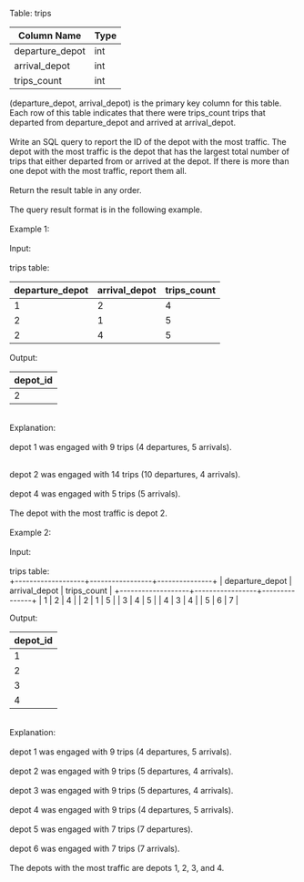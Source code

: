 Table: trips


| Column Name | Type |
| --- | --- |
| departure_depot | int |
| arrival_depot | int |
| trips_count | int |


(departure_depot, arrival_depot) is the primary key column for this table.
<br> Each row of this table indicates that there were trips_count trips that departed from
departure_depot and arrived at arrival_depot.</br>
<br> Write an SQL query to report the ID of the depot with the most traffic. The depot with the most
traffic is the depot that has the largest total number of trips that either departed from or arrived
at the depot. If there is more than one depot with the most traffic, report them all.</br>
<br>Return the result table in any order.</br>
<br>The query result format is in the following example.</br>
<br>Example 1:</br>
<br>Input:</br>
<br>trips table:</br>

| departure_depot | arrival_depot | trips_count |
| --- | --- |--- |
| 1 | 2 | 4 |
| 2 | 1 | 5 |
| 2 | 4 | 5 |

Output:

| depot_id |
| --- |
| 2 |

<br>Explanation:</br>
<br>depot 1 was engaged with 9 trips (4 departures, 5 arrivals).</br>

<br>depot 2 was engaged with 14 trips (10 departures, 4 arrivals).</br>
<br>depot 4 was engaged with 5 trips (5 arrivals).</br>
<br>The depot with the most traffic is depot 2.</br>
<br>Example 2:</br>
<br>Input:</br>
<br>trips table:</br>
+-------------------+-----------------+---------------+
| departure_depot | arrival_depot | trips_count |
+-------------------+-----------------+---------------+
| 1 | 2 | 4 |
| 2 | 1 | 5 |
| 3 | 4 | 5 |
| 4 | 3 | 4 |
| 5 | 6 | 7 |

Output:

| depot_id |
| --- | 
| 1 |
| 2 |
| 3 |
| 4 |

<br>Explanation:</br>
<br>depot 1 was engaged with 9 trips (4 departures, 5 arrivals).</br>
<br>depot 2 was engaged with 9 trips (5 departures, 4 arrivals).</br>
<br>depot 3 was engaged with 9 trips (5 departures, 4 arrivals).</br>
<br>depot 4 was engaged with 9 trips (4 departures, 5 arrivals).</br>
<br>depot 5 was engaged with 7 trips (7 departures).</br>
<br>depot 6 was engaged with 7 trips (7 arrivals).</br>
<br>The depots with the most traffic are depots 1, 2, 3, and 4.</br>
